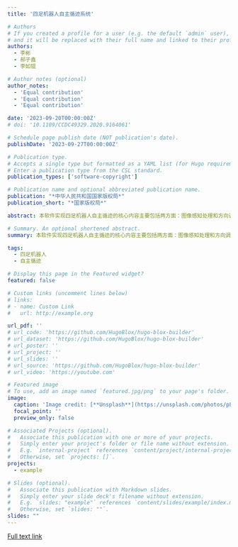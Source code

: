 ```yaml
---
title: '四足机器人自主循迹系统'

# Authors
# If you created a profile for a user (e.g. the default `admin` user), write the username (folder name) here
# and it will be replaced with their full name and linked to their profile.
authors:
  - 李彬
  - 郝子鑫
  - 李如锟

# Author notes (optional)
author_notes:
  - 'Equal contribution'
  - 'Equal contribution'
  - 'Equal contribution'

date: '2023-09-20T00:00:00Z'
# doi: '10.1109/CCDC49329.2020.9164061'

# Schedule page publish date (NOT publication's date).
publishDate: '2023-09-27T00:00:00Z'

# Publication type.
# Accepts a single type but formatted as a YAML list (for Hugo requirements).
# Enter a publication type from the CSL standard.
publication_types: ['software-copyright']

# Publication name and optional abbreviated publication name.
publication: "*中华人民共和国国家版权局*"
publication_short: "*国家版权局*"

abstract: 本软件实现四足机器人自主循迹的核心内容主要包括两方面：图像感知处理和方向调整策略。其中图像感知处理部分主要调用OpenCV库中的一些库函数来完成；方向调整策略使用的是速度分解的策略。四足机器人首先应能够感知到当前位置的红线信息。先利用彩色摄像头拍摄当前位置的图像，然后对图像做进一步的处理，包括图像二值化、腐蚀膨胀处理和轮廓提取。

# Summary. An optional shortened abstract.
summary: 本软件实现四足机器人自主循迹的核心内容主要包括两方面：图像感知处理和方向调整策略。其中图像感知处理部分主要调用OpenCV库中的一些库函数来完成；方向调整策略使用的是速度分解的策略。四足机器人首先应能够感知到当前位置的红线信息。先利用彩色摄像头拍摄当前位置的图像，然后对图像做进一步的处理，包括图像二值化、腐蚀膨胀处理和轮廓提取。

tags:
  - 四足机器人
  - 自主循迹

# Display this page in the Featured widget?
featured: false

# Custom links (uncomment lines below)
# links:
# - name: Custom Link
#   url: http://example.org

url_pdf: ''
# url_code: 'https://github.com/HugoBlox/hugo-blox-builder'
# url_dataset: 'https://github.com/HugoBlox/hugo-blox-builder'
# url_poster: ''
# url_project: ''
# url_slides: ''
# url_source: 'https://github.com/HugoBlox/hugo-blox-builder'
# url_video: 'https://youtube.com'

# Featured image
# To use, add an image named `featured.jpg/png` to your page's folder.
image:
  caption: 'Image credit: [**Unsplash**](https://unsplash.com/photos/pLCdAaMFLTE)'
  focal_point: ''
  preview_only: false

# Associated Projects (optional).
#   Associate this publication with one or more of your projects.
#   Simply enter your project's folder or file name without extension.
#   E.g. `internal-project` references `content/project/internal-project/index.md`.
#   Otherwise, set `projects: []`.
projects:
  - example

# Slides (optional).
#   Associate this publication with Markdown slides.
#   Simply enter your slide deck's filename without extension.
#   E.g. `slides: "example"` references `content/slides/example/index.md`.
#   Otherwise, set `slides: ""`.
slides: ""
---
```


<!-- {{% callout note %}}
Click the _Cite_ button above to demo the feature to enable visitors to import publication metadata into their reference management software.
{{% /callout %}}

{{% callout note %}}
Create your slides in Markdown - click the _Slides_ button to check out the example.
{{% /callout %}}

Add the publication's **full text** or **supplementary notes** here. You can use rich formatting such as including [code, math, and images](https://docs.hugoblox.com/content/writing-markdown-latex/). -->

[Full text link](https://www.ccopyright.com.cn/)

